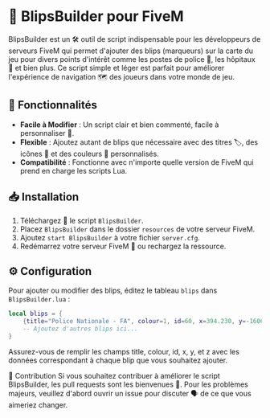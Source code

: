 # 📍 BlipsBuilder pour FiveM

BlipsBuilder est un 🛠 outil de script indispensable pour les développeurs de serveurs FiveM qui permet d'ajouter des blips (marqueurs) sur la carte du jeu pour divers points d'intérêt comme les postes de police 🚓, les hôpitaux 🏥 et bien plus. Ce script simple et léger est parfait pour améliorer l'expérience de navigation 🗺 des joueurs dans votre monde de jeu.

## 🌟 Fonctionnalités

- **Facile à Modifier** : Un script clair et bien commenté, facile à personnaliser 🔧.
- **Flexible** : Ajoutez autant de blips que nécessaire avec des titres 🏷, des icônes 🎨 et des couleurs 🌈 personnalisés.
- **Compatibilité** : Fonctionne avec n'importe quelle version de FiveM qui prend en charge les scripts Lua.

## 📥 Installation

1. Téléchargez 📩 le script `BlipsBuilder`.
2. Placez `BlipsBuilder` dans le dossier `resources` de votre serveur FiveM.
3. Ajoutez `start BlipsBuilder` à votre fichier `server.cfg`.
4. Redémarrez votre serveur FiveM 🔄 ou rechargez la ressource.

## ⚙️ Configuration

Pour ajouter ou modifier des blips, éditez le tableau `blips` dans `BlipsBuilder.lua` :

```lua
local blips = {
    {title="Police Nationale - FA", colour=1, id=60, x=394.230, y=-1606.013, z=29.337},
    -- Ajoutez d'autres blips ici...
}
```

Assurez-vous de remplir les champs title, colour, id, x, y, et z avec les données correspondant à chaque blip que vous souhaitez ajouter.

👥 Contribution
Si vous souhaitez contribuer à améliorer le script BlipsBuilder, les pull requests sont les bienvenues 🙌. Pour les problèmes majeurs, veuillez d'abord ouvrir un issue pour discuter 🗣 de ce que vous aimeriez changer.
